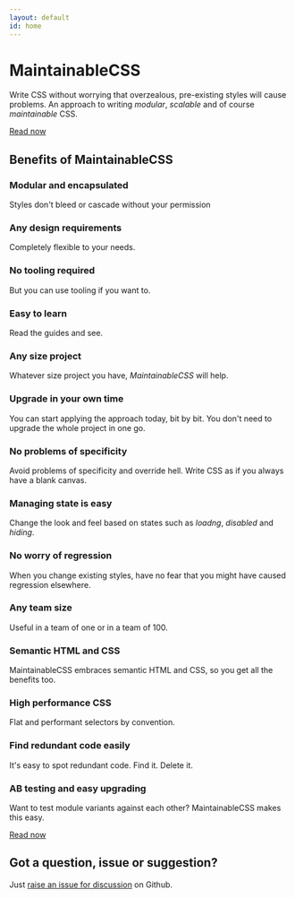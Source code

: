 ```yaml
---
layout: default
id: home
---
```


<div class="hero">
	<h1>MaintainableCSS</h1>
	<p>Write CSS without worrying that overzealous, pre-existing styles will cause problems. An approach to writing <em>modular</em>, <em>scalable</em> and of course <em>maintainable</em> CSS.</p>
	<p><a class="hero-button" href="/chapters/">Read now</a></p>
</div>
<!--
	<h2>Maintainable &mdash; Adjective</h2>
	<p>Keep in good condition. Keep at the same level.</p>
-->

<div class="benefits">
	<h2>Benefits of MaintainableCSS</h2>
	<div class="benefits-wrapper">
		<div class="benefit">
			<h3>Modular and encapsulated</h3>
			<p>Styles don't bleed or cascade without your permission</p>
		</div>
		<div class="benefit">
			<h3>Any design requirements</h3>
			<p>Completely flexible to your needs.</p>
		</div>
		<div class="benefit">
			<h3>No tooling required</h3>
			<p>But you can use tooling if you want to.</p>
		</div>
		<div class="benefit">
			<h3>Easy to learn</h3>
			<p>Read the guides and see.</p>
		</div>
		<div class="benefit">
			<h3>Any size project</h3>
			<p>Whatever size project you have, <em>MaintainableCSS</em> will help.</p>
		</div>
		<div class="benefit">
			<h3>Upgrade in your own time</h3>
			<p>You can start applying the approach today, bit by bit. You don't need to upgrade the whole project in one go.</p>
		</div>
		<div class="benefit">
			<h3>No problems of specificity</h3>
			<p>Avoid problems of specificity and override hell. Write CSS as if you always have a blank canvas.</p>
		</div>
		<div class="benefit">
			<h3>Managing state is easy</h3>
			<p>Change the look and feel based on states such as <em>loadng</em>, <em>disabled</em> and <em>hiding</em>.</p>
		</div>
		<div class="benefit">
			<h3>No worry of regression</h3>
			<p>When you change existing styles, have no fear that you might have caused regression elsewhere.</p>
		</div>
		<div class="benefit">
			<h3>Any team size</h3>
			<p>Useful in a team of one or in a team of 100.</p>
		</div>
		<div class="benefit">
			<h3>Semantic HTML and CSS</h3>
			<p>MaintainableCSS embraces semantic HTML and CSS, so you get all the benefits too.</p>
		</div>
		<div class="benefit">
			<h3>High performance CSS</h3>
			<p>Flat and performant selectors by convention.</p>
		</div>
		<div class="benefit">
			<h3>Find redundant code easily</h3>
			<p>It's easy to spot redundant code. Find it. Delete it.</p>
		</div>
		<div class="benefit">
			<h3>AB testing and easy upgrading</h3>
			<p>Want to test module variants against each other? MaintainableCSS makes this easy.</p>
			<p><a class="benefit-button" href="/chapters/">Read now</a></p>
		</div>
	</div>
</div>

<div class="gotQuestion">
	<h2>Got a question, issue or suggestion?</h2>
	<p>Just <a href="http://github.com/adamsilver/maintainablecss.com/issues/new/">raise an issue for discussion</a> on Github.</p>
</div>